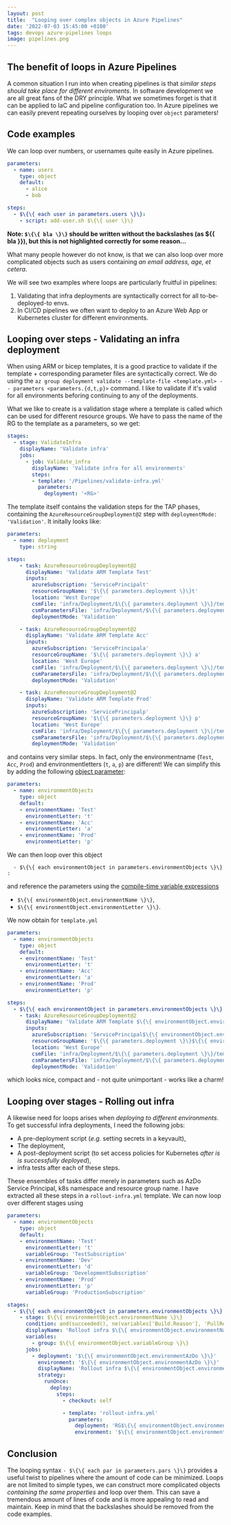 ```yaml
---
layout: post
title:  "Looping over complex objects in Azure Pipelines"
date: '2022-07-03 15:45:00 +0100'
tags: devops azure-pipelines loops
image: pipelines.png
---
```


## The benefit of loops in Azure Pipelines
A common situation I run into when creating pipelines is that *similar steps should take place for different enviroments*. In software development we are all great fans of the DRY principle. What we sometimes forget is that it can be applied to IaC and pipeline configuration too. In Azure pipelines we can easily prevent repeating ourselves by looping over `object` parameters!

## Code examples
We can loop over numbers, or usernames quite easily in Azure pipelines.
```yml
parameters:
  - name: users
    type: object
    default:
      - alice
      - bob

steps:
  - $\{\{ each user in parameters.users \}\}:
    - script: add-user.sh $\{\{ user \}\}
```

**Note: `$\{\{ bla \}\}` should be written without the backslashes (as ${{ bla }}), but this is not highlighted correctly for some reason...**


What many people however do not know, is that we can also loop over more complicated objects such as users containing *an email address, age, et cetera*.

We will see two examples where loops are particularly fruitful in pipelines:
1. Validating that infra deployments are syntactically correct for all to-be-deployed-to envs. 
1. In CI/CD pipelines we often want to deploy to an Azure Web App or Kubernetes cluster for different environments.

## Looping over steps - Validating an infra deployment
When using ARM or bicep templates, it is a good practice to validate if the template + corresponding parameter files are syntactically correct. We do using the `az group deployment validate --template-file <template.yml> -- parameters <parameters.{d,t,p}>` command. I like to validate if it's valid for all environments beforing continuing to any of the deployments.

What we like to create is a validation stage where a template is called which can be used for different resource groups. We have to pass the name of the RG to the template as a parameters, so we get:
```yml
stages:
  - stage: ValidateInfra
    displayName: 'Validate infra'
    jobs:
      - job: Validate_infra
        displayName: 'Validate infra for all environments'
        steps:
        - template: '/Pipelines/validate-infra.yml'
          parameters:
            deployment: '<RG>'
```
The template itself contains the validation steps for the TAP phases, containing the `AzureResourceGroupDeployment@2` step with `deploymentMode: 'Validation'`. It initally looks like:
```yml
parameters:
  - name: deployment
    type: string

steps:
    - task: AzureResourceGroupDeployment@2
      displayName: 'Validate ARM Template Test'
      inputs:
        azureSubscription: 'ServicePrincipalt'
        resourceGroupName: '$\{\{ parameters.deployment \}\}t'
        location: 'West Europe'
        csmFile: 'infra/Deployment/$\{\{ parameters.deployment \}\}/template.json'
        csmParametersFile: 'infra/Deployment/$\{\{ parameters.deployment \}\|/parameters.t.json'
        deploymentMode: 'Validation'

    - task: AzureResourceGroupDeployment@2
      displayName: 'Validate ARM Template Acc'
      inputs:
        azureSubscription: 'ServicePrincipala'
        resourceGroupName: '$\{\{ parameters.deployment \}\} a'
        location: 'West Europe'
        csmFile: 'infra/Deployment/$\{\{ parameters.deployment \}\|/template.json'
        csmParametersFile: 'infra/Deployment/$\{\{ parameters.deployment \}\|/parameters.a.json'
        deploymentMode: 'Validation'

    - task: AzureResourceGroupDeployment@2
      displayName: 'Validate ARM Template Prod'
      inputs:
        azureSubscription: 'ServicePrincipalp'
        resourceGroupName: '$\{\{ parameters.deployment \}\} p'
        location: 'West Europe'
        csmFile: 'infra/Deployment/$\{\{ parameters.deployment \}\|/template.json'
        csmParametersFile: 'infra/Deployment/$\{\{ parameters.deployment \}\|/parameters.p.json'
        deploymentMode: 'Validation'
```

and contains very similar steps. In fact, only the environmentname (`Test`, `Acc`, `Prod`) and environmentletters (`t`, `a`, `p`) are different! We can simplify this by adding the following [object parameter](https://docs.microsoft.com/en-us/azure/devops/pipelines/process/runtime-parameters?view=azure-devops&tabs=script#parameter-data-types):

```yml
parameters:
  - name: environmentObjects
    type: object
    default: 
    - environmentName: 'Test'
      environmentLetter: 't'
    - environmentName: 'Acc'
      environmentLetter: 'a'
    - environmentName: 'Prod'
      environmentLetter: 'p'
```
We can then loop over this object 
```
  - $\{\{ each environmentObject in parameters.environmentObjects \}\} :
```
and reference the parameters using the [compile-time variable expressions](https://docs.microsoft.com/en-us/azure/devops/pipelines/process/variables?view=azure-devops&tabs=yaml%2Cbatch#understand-variable-syntax)
* `$\{\{ environmentObject.environmentName \}\}`,
* `$\{\{ environmentObject.environmentLetter \}\}`.

We now obtain for `template.yml`
```yml
parameters:
  - name: environmentObjects
    type: object
    default: 
    - environmentName: 'Test'
      environmentLetter: 't'
    - environmentName: 'Acc'
      environmentLetter: 'a'
    - environmentName: 'Prod'
      environmentLetter: 'p'

steps:
  - $\{\{ each environmentObject in parameters.environmentObjects \}\} :
    - task: AzureResourceGroupDeployment@2
      displayName: 'Validate ARM Template $\{\{ environmentObject.environmentName \}\}'
      inputs:
        azureSubscription: 'ServicePrincipal$\{\{ environmentObject.environmentName \}\}'
        resourceGroupName: '$\{\{ parameters.deployment \}\}$\{\{ environmentObject.environmentLetter \}\}'
        location: 'West Europe'
        csmFile: 'infra/Deployment/$\{\{ parameters.deployment \}\}/template.json'
        csmParametersFile: 'infra/Deployment/$\{\{ parameters.deployment \}\}/parameters.$\{\{ environmentObject.environmentLetter \}\}.json'
        deploymentMode: 'Validation'
```
which looks nice, compact and - not quite unimportant - works like a charm!

## Looping over stages - Rolling out infra
A likewise need for loops arises when *deploying to different environments*. To get successful infra deployments, I need the following jobs:
* A pre-deployment script (*e.g.* setting secrets in a keyvault),
* The deployment,
* A post-deployment script (to set access policies for Kubernetes *after is is successfully deployed*),
* infra tests after each of these steps.

These ensembles of tasks differ merely in parameters such as AzDo Service Principal, k8s namespace and resource group name. I have extracted all these steps in a `rollout-infra.yml` template. We can now loop over different stages using
```yml
parameters:
  - name: environmentObjects
    type: object
    default: 
    - environmentName: 'Test'
      environmentLetter: 't'
      variableGroup: 'TestSubscription'
    - environmentName: 'Dev'
      environmentLetter: 'd'
      variableGroup: 'DevelopmentSubscription'
    - environmentName: 'Prod'
      environmentLetter: 'p'
      variableGroup: 'ProductionSubscription'

stages:
  - $\{\{ each environmentObject in parameters.environmentObjects \}\} :
    - stage: $\{\{ environmentObject.environmentName \}\}
      condition: and(succeeded(), ne(variables['Build.Reason'], 'PullRequest'))
      displayName: 'Rollout infra $\{\{ environmentObject.environmentName \}\}'
      variables:
        - group: $\{\{ environmentObject.variableGroup \}\}
      jobs:
        - deployment: '$\{\{ environmentObject.environmentAzDo \}\}'
          environment: '$\{\{ environmentObject.environmentAzDo \}\}'
          displayName: 'Rollout infra $\{\{ environmentObject.environmentName \}\}'
          strategy:
            runOnce:
              deploy:
                steps:
                  - checkout: self

                  - template: 'rollout-infra.yml'
                    parameters:
                      deployment: 'RG$\{\{ environmentObject.environmentLetter \}\}'
                      environment: '$\{\{ environmentObject.environmentLetter \}\}'
```

## Conclusion
The looping syntax `- $\{\{ each par in parameters.pars \}\}` provides a useful twist to pipelines where the amount of code can be minimized. Loops are not limited to simple types, we can construct more complicated objects *containing the same properties* and loop over them. This can save a tremendous amount of lines of code and is more appealing to read and maintain. Keep in mind that the backslashes should be removed from the code examples.